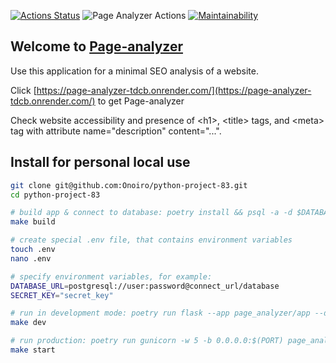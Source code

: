 [![Actions Status](https://github.com/Onoiro/python-project-83/workflows/hexlet-check/badge.svg)](https://github.com/Onoiro/python-project-83/actions)
![Page Analyzer Actions](https://github.com/Onoiro/python-project-83/actions/workflows/page-analyzer-check.yml/badge.svg)
[![Maintainability](https://api.codeclimate.com/v1/badges/3807cda22bbcca6fee03/maintainability)](https://codeclimate.com/github/Onoiro/python-project-83/maintainability)

## Welcome to [Page-analyzer](https://page-analyzer-tdcb.onrender.com/)
Use this application for a minimal SEO analysis of a website.

Click [https://page-analyzer-tdcb.onrender.com/](https://page-analyzer-tdcb.onrender.com/) to get Page-analyzer

Check website accessibility and presence of \<h1\>, \<title\> tags, and \<meta\> tag with attribute name="description" content="...".

## Install for personal local use
```bash
git clone git@github.com:Onoiro/python-project-83.git
cd python-project-83

# build app & connect to database: poetry install && psql -a -d $DATABASE_URL -f database.sql
make build

# create special .env file, that contains environment variables
touch .env
nano .env

# specify environment variables, for example:
DATABASE_URL=postgresql://user:password@connect_url/database
SECRET_KEY="secret_key"

# run in development mode: poetry run flask --app page_analyzer/app --debug run
make dev

# run production: poetry run gunicorn -w 5 -b 0.0.0.0:$(PORT) page_analyzer.app:app (PORT ?= 8000)
make start
```
